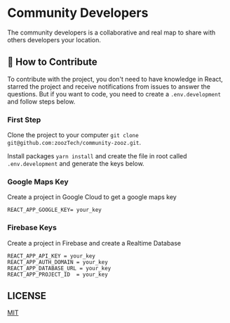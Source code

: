 # Community Developers
The community developers is a collaborative and real map to share with others developers your location.

## 🤝 How to Contribute
To contribute with the project, you don't need to have knowledge in React, starred the project and receive notifications from issues to answer the questions. But if you want to code, you need to create a ```.env.development``` and follow steps below.

### First Step
Clone the project to your computer ```git clone git@github.com:zoozTech/community-zooz.git```.

Install packages ```yarn install``` and create the file in root called ```.env.development``` and generate the keys below.

### Google Maps Key
Create a project in Google Cloud to get a google maps key
```
REACT_APP_GOOGLE_KEY= your_key
```

### Firebase Keys
Create a project in Firebase and create a Realtime Database
```
REACT_APP_API_KEY = your_key
REACT_APP_AUTH_DOMAIN = your_key
REACT_APP_DATABASE_URL = your_key
REACT_APP_PROJECT_ID  = your_key
```

## LICENSE

[MIT](LICENSE)
